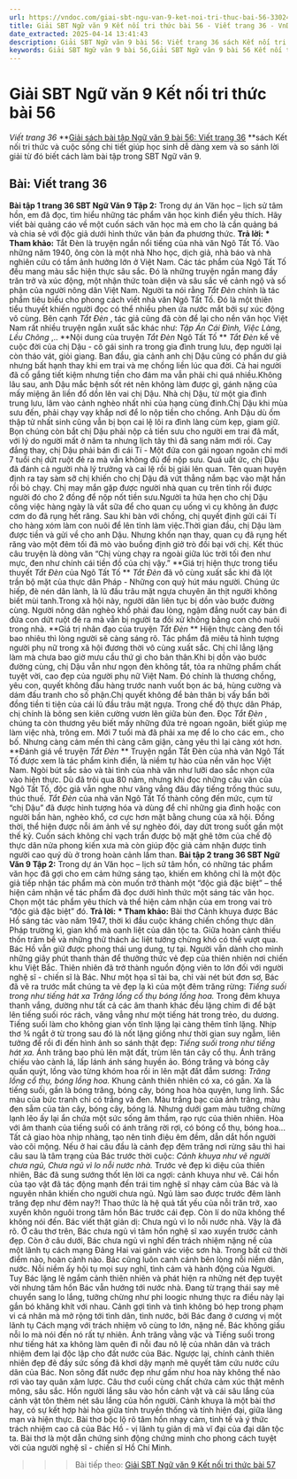 ```yaml
---
url: https://vndoc.com/giai-sbt-ngu-van-9-ket-noi-tri-thuc-bai-56-330244
title: Giải SBT Ngữ văn 9 Kết nối tri thức bài 56 - Viết trang 36 - VnDoc.com
date_extracted: 2025-04-14 13:41:43
description: Giải SBT Ngữ văn 9 bài 56: Viết trang 36 sách Kết nối tri thức có đáp án chi tiết cho các bạn cùng tham khảo.
keywords: Giải SBT Ngữ văn 9 bài 56,Giải SBT Ngữ văn 9 bài 56 Kết nối tri thức,Giải sách bài tập Ngữ văn KNTT lớp 9,Ngữ văn lớp 9 Kết nối tri thức,giải bài tập ngữ văn lớp 9,bài Viết trang 36,giải SBT ngữ văn 9 KNTT trang 36
---
```


# Giải SBT Ngữ văn 9 Kết nối tri thức bài 56
 _Viết trang 36_
**[Giải sách bài tập Ngữ văn 9 bài 56: Viết trang 36](<https://vndoc.com/giai-sbt-ngu-van-9-ket-noi-tri-thuc-bai-56-330244>) **sách Kết nối tri thức và cuộc sống chi tiết giúp học sinh dễ dàng xem và so sánh lời giải từ đó biết cách làm bài tập trong SBT Ngữ văn 9.
## Bài: Viết trang 36
**Bài tập 1 trang 36 SBT Ngữ Văn 9 Tập 2:** Trong dự án Văn học – lịch sử tâm hồn, em đã đọc, tìm hiểu những tác phẩm văn học kinh điển yêu thích. Hãy viết bài quảng cáo về một cuốn sách văn học mà em cho là cần quảng bá và chia sẻ với độc giả dưới hình thức văn bản đa phương thức.
**Trả lời:**
**\* Tham khảo:**
Tắt Đèn là truyện ngắn nổi tiếng của nhà văn Ngô Tất Tố. Vào những năm 1940, ông còn là một nhà Nho học, dịch giả, nhà báo và nhà nghiên cứu có tầm ảnh hưởng lớn ở Việt Nam. Các tác phẩm của Ngô Tất Tố đều mang màu sắc hiện thực sâu sắc. Đó là những truyện ngắn mang đầy trăn trở và xúc động, một nhận thức toàn diện và sâu sắc về cảnh ngộ và số phận của người nông dân Việt Nam.
Người ta nói rằng _Tắt Đèn_ chính là tác phẩm tiêu biểu cho phong cách viết nhà văn Ngô Tất Tố. Đó là một thiên tiểu thuyết khiến người đọc có thể nhiều phen ứa nước mắt bởi sự xúc động vô cùng.
Bên cạnh _Tắt Đèn_ , tác giả cũng đã còn để lại cho nền văn học Việt Nam rất nhiều truyện ngắn xuất sắc khác như: _Tập Án Cái Đình, Việc Làng, Lều Chõng_ ,..
**Nội dung của truyện _Tắt Đèn_ Ngô Tất Tố **
_Tắt Đèn_ kể về cuộc đời của chị Dậu - cô gái sinh ra trong gia đình trung lưu, đẹp người lại còn tháo vát, giỏi giang. Ban đầu, gia cảnh anh chị Dậu cũng có phần dư giả nhưng bất hạnh thay khi em trai và mẹ chồng liền lúc qua đời. Cả hai người đã cố gắng tiết kiệm nhưng tiền cho đám ma vẫn phải chi quá nhiều.Không lâu sau, anh Dậu mắc bệnh sốt rét nên không làm được gì, gánh nặng của mấy miệng ăn liền đổ dồn lên vai chị Dậu. Nhà chị Dậu, từ một gia đình trung lưu, lâm vào cảnh nghèo nhất nhì của hạng cùng đinh.Chị Dậu khi mùa sưu đến, phải chạy vạy khắp nơi để lo nộp tiền cho chồng. Anh Dậu dù ốm thập tử nhất sinh cũng vẫn bị bọn cai lệ lôi ra đình làng cùm kẹp, giam giữ. Bọn chúng còn bắt chị Dậu phải nộp cả tiền sưu cho người em trai đã mất, với lý do người mất ở năm ta nhưng lịch tây thì đã sang năm mới rồi. Cay đắng thay, chị Dậu phải bán đi cái Tí - Một đứa con gái ngoan ngoãn chỉ mới 7 tuổi chị dứt ruột đẻ ra mà vẫn không đủ để nộp sưu. Quá uất ức, chị Dậu đã đánh cả người nhà lý trưởng và cai lệ rồi bị giải lên quan. Tên quan huyện định ra tay sàm sỡ chị khiến cho chị Dậu đã vứt thẳng nắm bạc vào mặt hắn rồi bỏ chạy. Chị may mắn gặp được người nhà quan cụ trên tỉnh rồi được người đó cho 2 đồng để nộp nốt tiền sưu.Người ta hứa hẹn cho chị Dậu công việc hàng ngày là vắt sữa để cho quan cụ uống vì cụ không ăn được cơm do đã rụng hết răng. Sau khi bàn với chồng, chị quyết định gửi cái Tí cho hàng xóm làm con nuôi để lên tỉnh làm việc.Thời gian đầu, chị Dậu làm được tiền và gửi về cho anh Dậu. Nhưng khốn nạn thay, quan cụ đã rụng hết răng vào một đêm tối đã mò vào buồng định giở trò đồi bại với chị. Kết thúc câu truyện là dòng văn “Chị vùng chạy ra ngoài giữa lúc trời tối đen như mực, đen như chính cái tiền đồ của chị vậy.”
**Giá trị hiện thực trong tiểu thuyết _Tắt Đèn_ của Ngô Tất Tố **
_Tắt Đèn_ đã vô cùng xuất sắc khi đã lột trần bộ mặt của thực dân Pháp - Những con quỷ hút máu người. Chúng ức hiếp, đè nén dân lành, là lũ đầu trâu mặt ngựa chuyên ăn thịt người không biết mùi tanh.Trong xã hội này, người dân liên tục bị dồn vào bước đường cùng. Người nông dân nghèo khổ phải đau lòng, ngậm đắng nuốt cay bán đi đứa con dứt ruột đẻ ra mà vẫn bị người ta đối xử không bằng con chó nuôi trong nhà.
**Giá trị nhân đạo của truyện _Tắt Đèn_ **
Hiện thực càng đen tối bao nhiêu thì lòng người sẽ càng sáng rõ. Tác phẩm đã miêu tả hình tượng người phụ nữ trong xã hội đương thời vô cùng xuất sắc. Chị chỉ lẳng lặng làm mà chưa bao giờ mưu cầu thứ gì cho bản thân.Khi bị dồn vào bước đường cùng, chị Dậu vẫn như ngọn đèn không tắt, tỏa ra những phẩm chất tuyệt vời, cao đẹp của người phụ nữ Việt Nam. Đó chính là thương chồng, yêu con, quyết không đầu hàng trước nanh vuốt bọn ác bá, hùng cường và dám đấu tranh cho số phận.Chị quyết không để bản thân bị vấy bẩn bởi đồng tiền ti tiện của cái lũ đầu trâu mặt ngựa. Trong chế độ thực dân Pháp, chị chính là bông sen kiên cường vươn lên giữa bùn đen.
Đọc _Tắt Đèn_ , chúng ta còn thương yêu biết mấy những đứa trẻ ngoan ngoãn, biết giúp mẹ làm việc nhà, trông em. Mới 7 tuổi mà đã phải xa mẹ để lo cho các em., cho bố. Nhưng càng cảm mến thì càng căm giận, càng yêu thì lại càng xót hơn.
**Đánh giá về truyện _Tắt Đèn_ **
Truyện ngắn Tắt Đèn của nhà văn Ngô Tất Tố được xem là tác phẩm kinh điển, là niềm tự hào của nền văn học Việt Nam. Ngòi bút sắc sảo và tài tình của nhà văn như lưỡi dao sắc nhọn cứa vào hiện thực. Dù đã trôi qua 80 năm, nhưng khi đọc những câu văn của Ngô Tất Tố, độc giả vẫn nghe như văng vẳng đâu đây tiếng trống thúc sưu, thúc thuế.
_Tắt Đèn_ của nhà văn Ngô Tất Tố thành công đến mức, cụm từ “chị Dậu” đã được hình tượng hóa và dùng để chỉ những gia đình hoặc con người bần hàn, nghèo khổ, cơ cực hơn mặt bằng chung của xã hội. Đồng thời, thể hiện được nỗi ám ảnh về sự nghèo đói, day dứt trong suốt gần một thế kỷ. Cuốn sách không chỉ vạch trần được bộ mặt ghê tởm của chế độ thực dân nửa phong kiến xưa mà còn giúp độc giả cảm nhận được tình người cao quý dù ở trong hoàn cảnh lầm than.
**Bài tập 2 trang 36 SBT Ngữ Văn 9 Tập 2:** Trong dự án Văn học – lịch sử tâm hồn, có những tác phẩm văn học đã gợi cho em cảm hứng sáng tạo, khiến em không chỉ là một độc giả tiếp nhận tác phẩm mà còn muốn trở thành một “độc giả đặc biệt” – thể hiện cảm nhận về tác phẩm đã đọc dưới hình thức một sáng tác văn học. Chọn một tác phẩm yêu thích và thể hiện cảm nhận của em trong vai trò “độc giả đặc biệt” đó.
**Trả lời:**
**\* Tham khảo:**
Bài thơ Cảnh khuya được Bác Hồ sáng tác vào năm 1947, thời kì đầu cuộc kháng chiến chống thực dân Pháp trường kì, gian khổ mà oanh liệt của dân tộc ta. Giữa hoàn cảnh thiếu thốn trăm bề và những thử thách ác liệt tưởng chừng khó có thể vượt qua. Bác Hồ vẫn giữ được phong thái ung dung, tự tại. Người vẫn dành cho mình những giây phút thanh thản để thưởng thức vẻ đẹp của thiên nhiên nơi chiến khu Việt Bắc. Thiên nhiên đã trở thành nguồn động viên to lớn đối với người nghệ sĩ - chiến sĩ là Bác.
Như một họa sĩ tài ba, chỉ vài nét bút đơn sơ, Bác đã vẽ ra trước mắt chúng ta vẻ đẹp lạ kì của một đêm trăng rừng:
_Tiếng suối trong như tiếng hát xa_
 _Trăng lồng cổ thụ bóng lồng hoa._
Trong đêm khuya thanh vắng, dường như tất cả các âm thanh khác đều lặng chìm đi để bật lên tiếng suối róc rách, văng vẳng như một tiếng hát trong trẻo, du dương. Tiếng suối làm cho không gian vốn tĩnh lặng lại càng thêm tĩnh lặng. Nhịp thơ ¾ ngắt ở từ trong sau đó là nốt lặng giống như thời gian suy ngẫm, liên tưởng để rồi đi đến hình ảnh so sánh thật đẹp:
_Tiếng suối trong như tiếng hát xa._
Ánh trăng bao phủ lên mặt đất, trùm lên tán cây cổ thụ. Ánh trăng chiếu vào cành lá, lấp lánh ánh sáng huyền ảo. Bóng trăng và bóng cây quấn quýt, lồng vào từng khóm hoa rồi in lên mặt đất đẫm sương:
_Trăng lồng cổ thụ, bóng lồng hoa._
Khung cảnh thiên nhiên có xa, có gần. Xa là tiếng suối, gần là bóng trăng, bóng cây, bóng hoa hòa quyện, lung linh. Sắc màu của bức tranh chỉ có trắng và đen. Màu trắng bạc của ánh trăng, màu đen sẫm của tàn cây, bóng cây, bóng lá. Nhưng dưới gam màu tưởng chừng lạnh lẽo ấy lại ẩn chứa một sức sống âm thầm, rạo rực của thiên nhiên. Hòa với âm thanh của tiếng suối có ánh trăng rời rợi, có bóng cổ thụ, bóng hoa... Tất cả giao hòa nhịp nhàng, tạo nên tinh điệu êm đềm, dẫn dắt hồn người vào cõi mộng.
Nếu ở hai câu đầu là cảnh đẹp đêm trăng nơi rừng sâu thì hai câu sau là tâm trạng của Bác trước thời cuộc:
_Cảnh khuya như vẽ người chưa ngủ,_
_Chưa ngủ vì lo nỗi nước nhà._
Trước vẻ đẹp kì diệu của thiên nhiên, Bác đã sung sướng thốt lên lời ca ngợi: cảnh khuya như vẽ. Cái hồn của tạo vật đã tác động mạnh đến trái tim nghệ sĩ nhạy cảm của Bác và là nguyên nhân khiến cho người chưa ngủ. Ngủ làm sao được trước đêm lành trăng đẹp như đêm nay?\! Thao thức là hệ quả tất yếu của nỗi trăn trở, xao xuyến khôn nguôi trong tâm hồn Bác trước cái đẹp.
Còn lí do nữa không thể không nói đến. Bác viết thật giản dị: Chưa ngủ vì lo nỗi nước nhà.
Vậy là đã rõ. Ở câu thơ trên, Bác chưa ngủ vì tâm hồn nghệ sĩ xao xuyến trước cảnh đẹp. Còn ở câu dưới, Bác chưa ngủ vì nghĩ đến trách nhiệm nặng nề của một lãnh tụ cách mạng Đảng Hai vai gánh vác việc sơn hà.
Trong bất cứ thời điểm nào, hoàn cảnh nào. Bác cũng luôn canh cánh bên lòng nỗi niềm dân, nước. Nỗi niềm ấy hội tụ mọi suy nghĩ, tình cảm và hành động của Người. Tuy Bác lặng lẽ ngắm cảnh thiên nhiên và phát hiện ra những nét đẹp tuyệt vời nhưng tâm hồn Bác vẫn hướng tới nước nhà. Đang từ trạng thái say mê chuyển sang lo lắng, tưởng chừng như phi loogic nhưng thực ra điều này lại gắn bó khăng khít với nhau. Cảnh gợi tình và tình không bó hẹp trong phạm vi cá nhân mà mở rộng tới tình dân, tình nước, bởi Bác đang ở cương vị một lãnh tụ Cách mạng với trách nhiệm vô cùng to lớn, nặng nề.
Bác không giấu nỗi lo mà nói đến nó rất tự nhiên. Ánh trăng vằng vặc và Tiếng suối trong như tiếng hát xa không làm quên đi nỗi đau nô lệ của nhân dân và trách nhiệm đem lại độc lập cho đất nước của Bác. Ngược lại, chính cảnh thiên nhiên đẹp đẽ đầy sức sống đã khơi dậy mạnh mẽ quyết tâm cứu nước cứu dân của Bác. Non sông đất nước đẹp như gấm như hoa này không thể nào rơi vào tay quân xâm lược. Câu thơ cuối cùng chất chứa cảm xúc thật mênh mông, sâu sắc. Hồn người lắng sâu vào hồn cảnh vật và cái sâu lắng của cảnh vật tôn thêm nét sâu lắng của hồn người.
Cảnh khuya là một bài thơ hay, có sự kết hợp hài hòa giữa tính truyền thống và tính hiện đại, giữa lãng mạn và hiện thực. Bài thơ bộc lộ rõ tâm hồn nhạy cảm, tinh tế và ý thức trách nhiệm cao cả của Bác Hồ - vị lãnh tụ giản dị mà vĩ đại của đại dân tộc ta. Bài thơ là một dẫn chứng sinh động chứng minh cho phong cách tuyệt vời của người nghệ sĩ - chiến sĩ Hồ Chí Minh.
>>> Bài tiếp theo: [Giải SBT Ngữ văn 9 Kết nối tri thức bài 57](<https://vndoc.com/giai-sbt-ngu-van-9-ket-noi-tri-thuc-bai-57-330247>)
